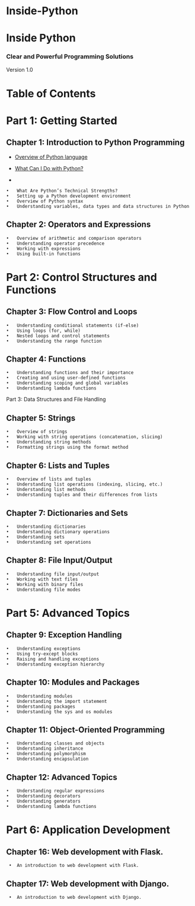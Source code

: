# Inside-Python

# Inside Python

### Clear and Powerful Programming Solutions
Version 1.0

# Table of Contents

# Part 1: Getting Started
## Chapter 1: Introduction to Python Programming
   * [Overview of Python language](https://www.github.com/satishsalyal/Inside-Python/blob/main/Overview%20of%20Python%20language.md)
    
   * [What Can I Do with Python?](https://github.com/satishsalyal/Inside-Python/blob/main/What%20Can%20I%20Do%20with%20Python%3F.md) 
   * 
    •	What Are Python’s Technical Strengths?
    •	Setting up a Python development environment
    •	Overview of Python syntax
    •	Understanding variables, data types and data structures in Python
    
## Chapter 2: Operators and Expressions
    •	Overview of arithmetic and comparison operators
    •	Understanding operator precedence
    •	Working with expressions
    •	Using built-in functions
    
# Part 2: Control Structures and Functions    
## Chapter 3: Flow Control and Loops
    •	Understanding conditional statements (if-else)
    •	Using loops (for, while)
    •	Nested loops and control statements
    •	Understanding the range function
    
## Chapter 4: Functions
    •	Understanding functions and their importance
    •	Creating and using user-defined functions
    •	Understanding scoping and global variables
    •	Understanding lambda functions

Part 3: Data Structures and File Handling
## Chapter 5: Strings
    •	Overview of strings
    •	Working with string operations (concatenation, slicing)
    •	Understanding string methods
    •	Formatting strings using the format method
    
## Chapter 6: Lists and Tuples
    •	Overview of lists and tuples
    •	Understanding list operations (indexing, slicing, etc.)
    •	Understanding list methods
    •	Understanding tuples and their differences from lists
    
## Chapter 7: Dictionaries and Sets
    •	Understanding dictionaries
    •	Understanding dictionary operations
    •	Understanding sets
    •	Understanding set operations
    
## Chapter 8: File Input/Output
    •	Understanding file input/output
    •	Working with text files
    •	Working with binary files
    •	Understanding file modes

# Part 5: Advanced Topics
## Chapter 9: Exception Handling
    •	Understanding exceptions
    •	Using try-except blocks
    •	Raising and handling exceptions
    •	Understanding exception hierarchy
    
## Chapter 10: Modules and Packages
    •	Understanding modules
    •	Understanding the import statement
    •	Understanding packages
    •	Understanding the sys and os modules
    
## Chapter 11: Object-Oriented Programming
    •	Understanding classes and objects
    •	Understanding inheritance
    •	Understanding polymorphism
    •	Understanding encapsulation
    
## Chapter 12: Advanced Topics
    •	Understanding regular expressions
    •	Understanding decorators
    •	Understanding generators
    •	Understanding lambda functions

# Part 6: Application Development
## Chapter 16: Web development with Flask.
     •	An introduction to web development with Flask.
## Chapter 17: Web development with Django. 
     •	An introduction to web development with Django.
